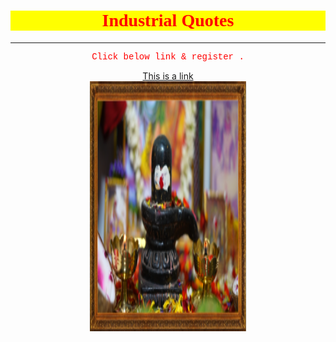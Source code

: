 <html>
<head>
<h1 style="text-align:center;background-color:yellow;color:red;font-family:times;">Industrial Quotes</h1>
  <hr>
</head>
<body style="text-align:center;">



<p style="color:red;font-family:courier;"> Click below link & register .</p>
<a href="https://www.w3schools.com">This is a link </a> <br>

<img src="image1.png" width="250" height="400" alt="Lord SHIVA">


</body>
</html>
